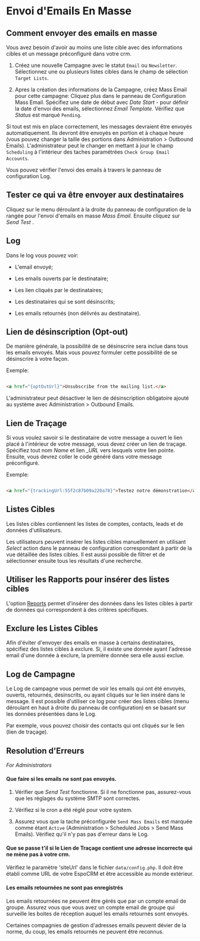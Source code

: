 # Envoi d'Emails En Masse 

## Comment envoyer des emails en masse   

Vous avez besoin d'avoir au moins une liste cible avec des informations cibles et un message préconfiguré dans votre crm. 

1. Créez une nouvelle Campagne avec le statut `Email` ou `Newsletter`. Sélectionnez une ou plusieurs listes cibles dans le champ de sélection `Target Lists`. 

2. Apres la création des informations de la Campagne, créez Mass Email pour cette campagne: Cliquez plus dans le panneau de Configuration Mass Email. Spécifiez une date de début avec _Date Start_ - pour définir la date d'envoi des emails, sélectionnez _Email Template_. Vérifiez que _Status_ est marqué `Pending`. 

Si tout est mis en place correctement, les messages devraient être envoyés automatiquement. Ils devront être envoyés en portion et à chaque heure (vous pouvez changer la taille des portions dans Administration > Outbound Emails). L'administrateur peut le changer en mettant à jour le champ `Scheduling` à l'intérieur des taches paramétrées `Check Group Email Accounts`. 

Vous pouvez vérifier l'envoi des emails à travers le panneau de configuration Log. 

## Tester ce qui va être envoyer aux destinataires 

Cliquez sur le menu déroulant à la droite du panneau de configuration de la rangée pour l'envoi d'emails en masse _Mass Email_. Ensuite cliquez sur _Send Test_ . 

## Log 

Dans le log vous pouvez voir: 

* L'email envoyé; 

* Les emails ouverts par le destinataire; 

* Les lien cliqués par le destinataires; 

* Les destinataires qui se sont désinscrits; 

* Les emails retournés (non délivrés au destinataire). 

## Lien de désinscription (Opt-out) 

De manière générale, la possibilité de se désinscrire sera inclue dans tous les emails envoyés. Mais vous pouvez formuler cette possibilité de se désinscrire à votre façon. 

Exemple: 

```html 

<a href="{optOutUrl}">Unsubscribe from the mailing list.</a>  

``` 

L'administrateur peut désactiver le lien de désinscription obligatoire ajouté au système avec Administration > Outbound Emails. 

## Lien de Traçage 

Si vous voulez savoir si le destinataire de votre message a ouvert le lien placé à l'intérieur de votre message, vous devez créer un lien de traçage. Spécifiez tout nom *_Name_* et lien *_URL* vers lesquels votre lien pointe. Ensuite, vous devrez coller le code généré dans votre message préconfiguré. 

Exemple: 

```html 

<a href="{trackingUrl:55f2c87b09a220a78}">Testez notre démonstration</a> 

``` 
## Listes Cibles 

Les listes cibles contiennent les listes de comptes, contacts, leads et de données d'utilisateurs. 

Les utilisateurs peuvent insérer les listes cibles manuellement en utilisant _Select_ action dans le panneau de configuration correspondant à partir de la vue détaillée des listes cibles. Il est aussi possible de filtrer et de sélectionner ensuite tous les résultats d'une recherche. 

## Utiliser les Rapports pour insérer des listes cibles 

L'option [Reports](reports.md#syncing-with-target-lists) permet d'insérer des données dans les listes cibles à partir de données qui correspondent à des critères spécifiques.

## Exclure les Listes Cibles 

Afin d'éviter d'envoyer des emails en masse à certains destinataires, spécifiez des listes cibles à exclure. Si, il existe une donnée ayant l'adresse email d'une donnée à exclure, la première donnée sera elle aussi exclue. 

## Log de Campagne 

Le Log de campagne vous permet de voir les emails qui ont été envoyés, ouverts, retournés, desinscrits, ou ayant cliqués sur le lien inséré dans le message. Il est possible d'utiliser ce log pour créer des listes cibles (menu déroulant en haut à droite du panneau de configuration) en se basant sur les données présentées dans le Log. 

Par exemple, vous pouvez choisir des contacts qui ont cliqués sur le lien (lien de traçage). 

## Resolution d'Erreurs 

_For Administrators_ 

#### Que faire si les emails ne sont pas envoyés. 

1. Vérifier que _Send Test_ fonctionne. Si il ne fonctionne pas, assurez-vous que les réglages du système SMTP sont correctes.  

2. Vérifiez si le cron a été réglé pour votre system. 

3. Assurez vous que la tache préconfigurée `Send Mass Emails` est marquée comme étant `Active` (Administration > Scheduled Jobs > Send Mass Emails). Vérifiez qu'il n'y pas pas d'erreur dans le Log. 

#### Que se passe t'il si le Lien de Traçage contient une adresse incorrecte qui ne mène pas à votre crm. 

Vérifiez le paramètre 'siteUrl' dans le fichier `data/config.php`. Il doit être établi comme URL de votre EspoCRM et être accessible au monde extérieur. 

#### Les emails retournées ne sont pas enregistrés 

Les emails retournées ne peuvent être gérés que par un compte email de groupe. Assurez vous que vous avez un compte email de groupe qui surveille les boites de réception auquel les emails retournés sont envoyés.  

Certaines compagnies de gestion d'adresses emails peuvent dévier de la norme, du coup, les emails retournés ne peuvent être reconnus.
